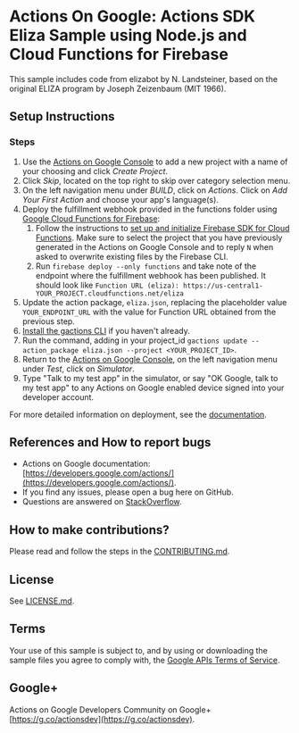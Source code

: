 # Actions On Google: Actions SDK Eliza Sample using Node.js and Cloud Functions for Firebase

This sample includes code from elizabot by N. Landsteiner, based on the original ELIZA program by Joseph Zeizenbaum (MIT 1966).

## Setup Instructions

### Steps
1. Use the [Actions on Google Console](https://console.actions.google.com) to add a new project with a name of your choosing and click *Create Project*.
1. Click *Skip*, located on the top right to skip over category selection menu.
1. On the left navigation menu under *BUILD*, click on *Actions*. Click on *Add Your First Action* and choose your app's language(s).
1. Deploy the fulfillment webhook provided in the functions folder using [Google Cloud Functions for Firebase](https://firebase.google.com/docs/functions/):
   1. Follow the instructions to [set up and initialize Firebase SDK for Cloud Functions](https://firebase.google.com/docs/functions/get-started#set_up_and_initialize_functions_sdk). Make sure to select the project that you have previously generated in the Actions on Google Console and to reply `N` when asked to overwrite existing files by the Firebase CLI.
   1. Run `firebase deploy --only functions` and take note of the endpoint where the fulfillment webhook has been published. It should look like `Function URL (eliza): https://us-central1-YOUR_PROJECT.cloudfunctions.net/eliza`
1. Update the action package, `eliza.json`, replacing the placeholder value `YOUR_ENDPOINT_URL` with the value for Function URL obtained from the previous step.
1. [Install the gactions CLI](https://developers.google.com/actions/tools/gactions-cli) if you haven't already.
1. Run the command, adding in your project_id `gactions update --action_package eliza.json --project <YOUR_PROJECT_ID>`.
1. Return to the [Actions on Google Console](https://console.actions.google.com), on the left navigation menu under *Test*, click on *Simulator*.
1. Type "Talk to my test app" in the simulator, or say "OK Google, talk to my test app" to any Actions on Google enabled device signed into your developer account.

For more detailed information on deployment, see the [documentation](https://developers.google.com/actions/sdk/deploy-fulfillment).

## References and How to report bugs
* Actions on Google documentation: [https://developers.google.com/actions/](https://developers.google.com/actions/).
* If you find any issues, please open a bug here on GitHub.
* Questions are answered on [StackOverflow](https://stackoverflow.com/questions/tagged/actions-on-google).

## How to make contributions?
Please read and follow the steps in the [CONTRIBUTING.md](CONTRIBUTING.md).

## License
See [LICENSE.md](LICENSE.md).

## Terms
Your use of this sample is subject to, and by using or downloading the sample files you agree to comply with, the [Google APIs Terms of Service](https://developers.google.com/terms/).

## Google+
Actions on Google Developers Community on Google+ [https://g.co/actionsdev](https://g.co/actionsdev).

